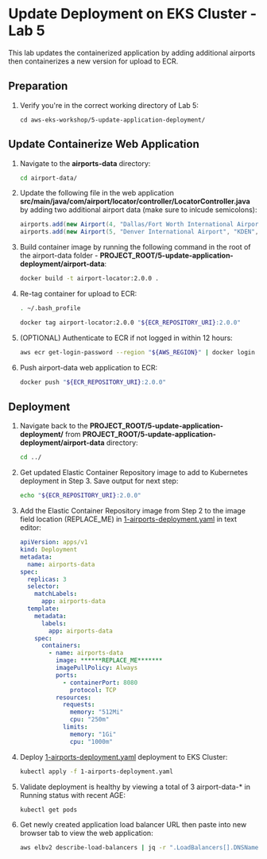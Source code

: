 # Update Deployment on EKS Cluster - Lab 5

This lab updates the containerized application by adding additional airports then containerizes a new version for upload to ECR.

## Preparation

1. Verify you're in the correct working directory of Lab 5:

    ```text
    cd aws-eks-workshop/5-update-application-deployment/
    ```

## Update Containerize Web Application

1. Navigate to the **airports-data** directory:

    ```bash
    cd airport-data/
    ```

2. Update the following file in the web application **src/main/java/com/airport/locator/controller/LocatorController.java** by adding two additional airport data (make sure to inlcude semicolons):

    ```java
    airports.add(new Airport(4, "Dallas/Fort Worth International Airport", "KDFW", "Dallas-Fort, TX", "606"));
    airports.add(new Airport(5, "Denver International Airport", "KDEN", "Denver, CO", "5433"));
    ```

3. Build container image by running the following command in the root of the airport-data folder - **PROJECT_ROOT/5-update-application-deployment/airport-data**:

    ```bash
    docker build -t airport-locator:2.0.0 .
    ```

4. Re-tag container for upload to ECR:

    ```bash
    . ~/.bash_profile
    ```

    ```bash
    docker tag airport-locator:2.0.0 "${ECR_REPOSITORY_URI}:2.0.0"
    ```

5. (OPTIONAL) Authenticate to ECR if not logged in within 12 hours:

    ```bash
    aws ecr get-login-password --region "${AWS_REGION}" | docker login --username AWS --password-stdin "${ACCOUNT_ID}.dkr.ecr.${AWS_REGION}.amazonaws.com"
    ```

6. Push airport-data web application to ECR:

    ```bash
    docker push "${ECR_REPOSITORY_URI}:2.0.0"
    ```

## Deployment

1. Navigate back to the **PROJECT_ROOT/5-update-application-deployment/** from **PROJECT_ROOT/5-update-application-deployment/airport-data** directory:

    ```bash
    cd ../
    ```

2. Get updated Elastic Container Repository image to add to Kubernetes deployment in Step 3. Save output for next step:

    ```bash
    echo "${ECR_REPOSITORY_URI}:2.0.0"
    ```

3. Add the Elastic Container Repository image from Step 2 to the image field location (REPLACE_ME) in [1-airports-deployment.yaml](./1-airports-deployment.yaml) in text editor:

    ```yaml
    apiVersion: apps/v1
    kind: Deployment
    metadata:
      name: airports-data
    spec:
      replicas: 3
      selector:
        matchLabels:
          app: airports-data
      template:
        metadata:
          labels:
            app: airports-data
        spec:
          containers:
            - name: airports-data
              image: ******REPLACE_ME*******
              imagePullPolicy: Always
              ports:
                - containerPort: 8080
                  protocol: TCP
              resources:
                requests:
                  memory: "512Mi"
                  cpu: "250m"
                limits:
                  memory: "1Gi"
                  cpu: "1000m"
    ```

4. Deploy [1-airports-deployment.yaml](./1-airports-deployment.yaml) deployment to EKS Cluster:

    ```bash
    kubectl apply -f 1-airports-deployment.yaml
    ```

5. Validate deployment is healthy by viewing a total of 3 airport-data-* in Running status with recent AGE:

    ```bash
    kubectl get pods
    ```

6. Get newly created application load balancer URL then paste into new browser tab to view the web application:

   ```bash
   aws elbv2 describe-load-balancers | jq -r ".LoadBalancers[].DNSName" | grep airports
   ```
